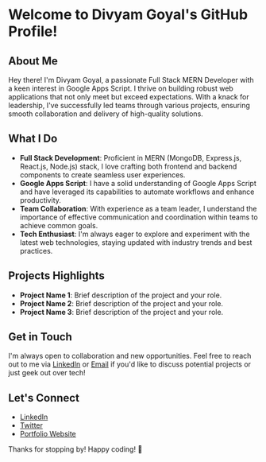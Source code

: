 # Welcome to Divyam Goyal's GitHub Profile!

## About Me
Hey there! I'm Divyam Goyal, a passionate Full Stack MERN Developer with a keen interest in Google Apps Script. I thrive on building robust web applications that not only meet but exceed expectations. With a knack for leadership, I've successfully led teams through various projects, ensuring smooth collaboration and delivery of high-quality solutions.

## What I Do
- **Full Stack Development**: Proficient in MERN (MongoDB, Express.js, React.js, Node.js) stack, I love crafting both frontend and backend components to create seamless user experiences.
- **Google Apps Script**: I have a solid understanding of Google Apps Script and have leveraged its capabilities to automate workflows and enhance productivity.
- **Team Collaboration**: With experience as a team leader, I understand the importance of effective communication and coordination within teams to achieve common goals.
- **Tech Enthusiast**: I'm always eager to explore and experiment with the latest web technologies, staying updated with industry trends and best practices.

## Projects Highlights
- **Project Name 1**: Brief description of the project and your role.
- **Project Name 2**: Brief description of the project and your role.
- **Project Name 3**: Brief description of the project and your role.

## Get in Touch
I'm always open to collaboration and new opportunities. Feel free to reach out to me via [LinkedIn](linkedin_profile) or [Email](email_address) if you'd like to discuss potential projects or just geek out over tech!

## Let's Connect
- [LinkedIn]([linkedin_profile](https://www.linkedin.com/in/divyam-goyal-792410175/))
- [Twitter](twitter_profile)
- [Portfolio Website](portfolio_website)

Thanks for stopping by! Happy coding! 🚀
